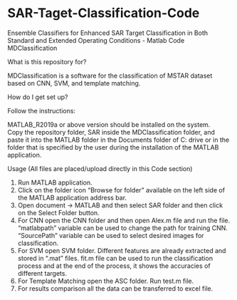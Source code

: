 # SAR-Taget-Classification-Code
Ensemble Classifiers for Enhanced SAR Target Classification in Both Standard and Extended Operating Conditions - Matlab Code
MDClassification

What is this repository for?

MDClassification is a software for the classification of MSTAR dataset based on CNN, SVM, and template matching.  

How do I get set up?

Follow the instructions:

MATLAB_R2019a or above version should be installed on the system.    
Copy the repository folder, SAR inside the MDClassification folder, and paste it into the MATLAB folder in the Documents folder of C: drive or in the folder that is specified by the user during the installation of the MATLAB application.

Usage (All files are placed/upload directly in this Code section)

1)	Run MATLAB application.
2)	Click on the folder icon “Browse for folder” available on the left side of the MATLAB application address bar.
3)	Open document -> MATLAB and then select SAR folder and then click on the Select Folder button.  
4)	For CNN open the CNN folder and then open Alex.m file and run the file. “matlabpath” variable can be used to change the path for training CNN. “SourcePath” variable can be used to select desired images for classification. 
5)	For SVM open SVM folder. Different features are already extracted and stored in “.mat” files.  fit.m file can be used to run the classification process and at the end of the process, it shows the accuracies of different targets.
6)	For Template Matching open the ASC folder. Run test.m file. 
7)	For results comparison all the data can be transferred to excel file.
